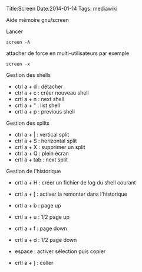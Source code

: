 Title:Screen
Date:2014-01-14
Tags:  mediawiki

Aide mémoire gnu/screen

Lancer

`screen -A`

attacher de force en multi-utilisateurs par exemple

`screen -x`

Gestion des shells

-   ctrl a + d : détacher
-   ctrl a + c : créer nouveau shell
-   crtl a + n : next shell
-   crtl a + " : list shell
-   crtl a + p : previous shell

Gestion des splits

-   ctrl a + | : vertical split
-   ctrl a + S : horizontal split
-   crtl a + X : supprimer un split
-   ctrl a + Q : plein écran
-   crtl a + tab : next split

Gestion de l'historique

-   crtl a + H : créer un fichier de log du shell courant

-   crtl a + [ : activer la remonter dans l'historique
-   crtl a + b : page up
-   crtl a + u : 1/2 page up
-   crtl a + f : page down
-   crtl a + d : 1/2 page down
-   espace : activer sélection puis copier
-   crtl a + ] : coller

